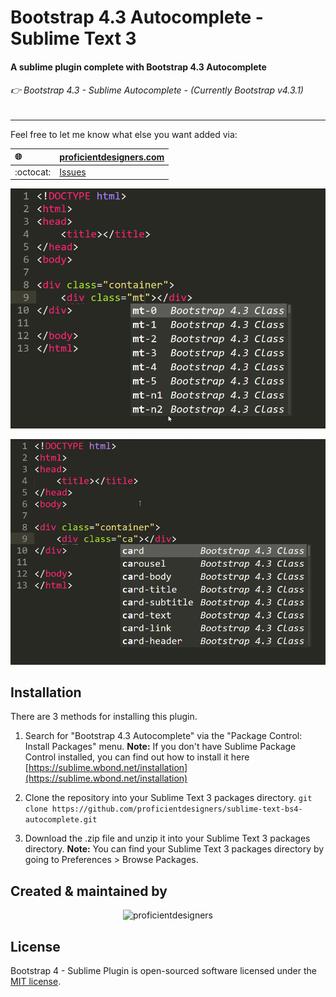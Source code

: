 # Bootstrap 4.3 Autocomplete - Sublime Text 3

#### A sublime plugin complete with Bootstrap 4.3 Autocomplete
###### 👉 Bootstrap 4.3 - Sublime Autocomplete - *(Currently Bootstrap v4.3.1)*
---

Feel free to let me know what else you want added via:

| :globe_with_meridians: 	| [proficientdesigners.com](https://proficientdesigners.com/) |
| :------ 					| :-----  |
| :octocat: 				| [Issues](https://github.com/proficientdesigners/sublime-text-bs4-autocomplete/issues) |

![screenshot](Screenshot_1.png)

![screenshot](Screenshot_2.png)


## Installation
There are 3 methods for installing this plugin.

1. Search for "Bootstrap 4.3 Autocomplete" via the "Package Control: Install Packages" menu.
**Note:** If you don't have Sublime Package Control installed, you can find out how to install it here [https://sublime.wbond.net/installation](https://sublime.wbond.net/installation)

2. Clone the repository into your Sublime Text 3 packages directory.
`git clone https://github.com/proficientdesigners/sublime-text-bs4-autocomplete.git`

3. Download the .zip file and unzip it into your Sublime Text 3 packages directory.
**Note:** You can find your Sublime Text 3 packages directory by going to Preferences > Browse Packages.

## Created & maintained by

<p align="center">
	<img src="https://proficientdesigners.com/img/logo_with_name.svg" width="300px" alt="proficientdesigners">
</p>

## License

Bootstrap 4 - Sublime Plugin is open-sourced software licensed under the [MIT license](http://opensource.org/licenses/MIT).
